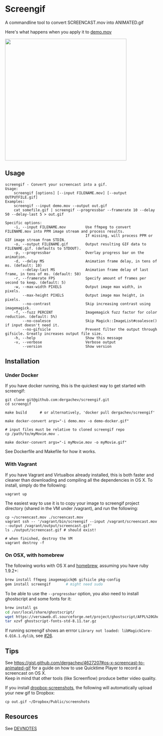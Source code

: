 # Screengif

A commandline tool to convert SCREENCAST.mov into ANIMATED.gif

Here's what happens when you apply it to [demo.mov](https://raw.github.com/dergachev/screengif/master/demo.mov)

<img src="https://raw.github.com/dergachev/screengif/master/demo.gif" width="400" />

## Usage

```
screengif - Convert your screencast into a gif.
Usage:
	screengif [options] [--input FILENAME.mov] [--output OUTPUTFILE.gif]
Examples:
	screengif --input demo.mov --output out.gif
	cat somefile.gif | screengif --progressbar --framerate 10 --delay 50 --delay-last 5 > out.gif

Specific options:
    -i, --input FILENAME.mov         Use ffmpeg to convert FILENAME.mov into PPM image stream and process results.
                                     If missing, will process PPM or GIF image stream from STDIN.
    -o, --output FILENAME.gif        Output resulting GIF data to FILENAME.gif. (defaults to STDOUT).
    -p, --progressbar                Overlay progress bar on the animation.
    -d, --delay MS                   Animation frame delay, in tens of ms. (default: 10)
        --delay-last MS              Animation frame delay of last frame, in tens of ms. (default: 50)
    -r, --framerate FPS              Specify amount of frames per second to keep. (default: 5)
    -w, --max-width PIXELS           Output image max width, in pixels.
        --max-height PIXELS          Output image max height, in pixels.
        --no-contrast                Skip increasing contrast using imagemagick.
    -f, --fuzz PERCENT               Imagemagick fuzz factor for color reduction. (default: 5%)
        --no-coalesce                Skip Magick::ImageList#coalesce() if input doesn't need it.
        --no-gifsicle                Prevent filter the output through gifsicle. Greatly increases output file size.
    -h, --help                       Show this message
    -v, --verbose                    Verbose output
        --version                    Show version
```

## Installation

### Under Docker

If you have docker running, this is the quickest way to get
started with screengif:

```
git clone git@github.com:dergachev/screengif.git
cd screengif

make build      # or alternatively, 'docker pull dergachev/screengif'

make docker-convert args="-i demo.mov -o demo-docker.gif"

# input files must be relative to cloned screengif repo
cp /path/to/myMovie.mov .

make docker-convert args="-i myMovie.mov -o myMovie.gif"
```

See Dockerfile and Makefile for how it works.

### With Vagrant

If you have Vagrant and Virtualbox already installed, this is both faster and cleaner than downloading and compiling all the dependencies in OS X. To install, simply do the following:

```
vagrant up
```

The easiest way to use it is to copy your image to screengif project directory (shared in the VM under /vagrant), and run the following:

```
cp ~/screencast.mov ./screencast.mov
vagrant ssh -- '/vagrant/bin/screengif --input /vagrant/screencast.mov --output /vagrant/output/screencast.gif'
ls ./output/screencast.gif # should exist!

# when finished, destroy the VM
vagrant destroy -f
```

### On OSX, with homebrew

The following works with OS X and [homebrew](https://brew.sh/), assuming you have ruby 1.9.2+:
 
```bash
brew install ffmpeg imagemagick@6 gifsicle pkg-config
gem install screengif       # might need sudo
```

To be able to use the `--progressbar` option, you also need to install ghostscript and some fonts for it:

```bash
brew install gs
cd /usr/local/share/ghostscript/
wget https://versaweb.dl.sourceforge.net/project/ghostscript/AFPL%20Ghostscript/8.14/ghostscript-fonts-std-8.11.tar.gz
tar xzvf ghostscript-fonts-std-8.11.tar.gz
```

If running screengif shows an errror `Library not loaded: libMagickCore-6.Q16.1.dylib`, see [#26](https://github.com/dergachev/screengif/issues/26).

## Tips

See https://gist.github.com/dergachev/4627207#os-x-screencast-to-animated-gif
for a guide on how to use Quicktime Player to record a screencast on OS X.  
Keep in mind that other tools (like Screenflow) produce better video quality.

If you install [dropbox-screenshots](https://github.com/dergachev/dropbox-screenshots),
the following will automatically upload your new gif to Dropbox: 

    cp out.gif ~/Dropbox/Public/screenshots

## Resources

See [DEVNOTES](https://github.com/dergachev/screengif/blob/master/DEVNOTES.md)
